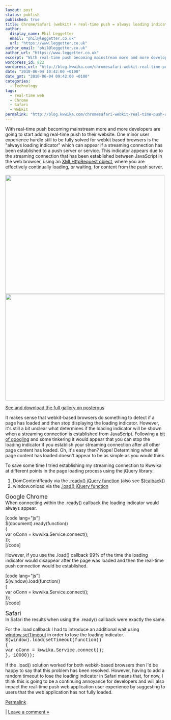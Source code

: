 ```yaml
---
layout: post
status: publish
published: true
title: Chrome/Safari (webkit) + real-time push = always loading indicator
author:
  display_name: Phil Leggetter
  email: "phil@leggetter.co.uk"
  url: "https://www.leggetter.co.uk"
author_email: "phil@leggetter.co.uk"
author_url: "https://www.leggetter.co.uk"
excerpt: "With real-time push becoming mainstream more and more developers are going to start adding real-time push to their website. One minor user experience hurdle still to be fully solved for webkit based browsers is the \"always loading indicator\" which can appear if a streaming connection has been established to a push server or service. This indicator appears due to the streaming connection that has been established between JavaScript in the web browser, using an <a href=\"https://developer.mozilla.org/en/xmlhttprequest\">XMLHttpRequest object</a>, where you are effectively continually loading, or waiting, for content from the push server.\r\n"
wordpress_id: 822
wordpress_url: "http://blog.kwwika.com/chromesafari-webkit-real-time-push-always-loa"
date: "2010-06-04 10:42:00 +0100"
date_gmt: "2010-06-04 09:42:00 +0100"
categories:
  - Technology
tags:
  - real-time web
  - Chrome
  - Safari
  - Webkit
permalink: "http://blog.kwwika.com/chromesafari-webkit-real-time-push-always-loa"
---
```


<p>With real-time push becoming mainstream more and more developers are going to start adding real-time push to their website. One minor user experience hurdle still to be fully solved for webkit based browsers is the "always loading indicator" which can appear if a streaming connection has been established to a push server or service. This indicator appears due to the streaming connection that has been established between JavaScript in the web browser, using an <a href="https://developer.mozilla.org/en/xmlhttprequest">XMLHttpRequest object</a>, where you are effectively continually loading, or waiting, for content from the push server.<br />
<a id="more"></a><a id="more-822"></a><br />
<a href="http://posterous.com/getfile/files.posterous.com/kwwika/vXym0AE8k4GSV4JAp9uURQHFV4Bc3nClkXAjl2wLkCHyoGLkoFYJstYLEAK5/always_loading_chrome.png"><img src="http://posterous.com/getfile/files.posterous.com/kwwika/W9nJXCPgWod1EGqOivbOZjkR1fAind9PrjhujxYFLgjD06rw27y5Wk59EewZ/always_loading_chrome.png.scaled.500.jpg" alt="" width="500" height="373" /></a><br />
<a href="http://posterous.com/getfile/files.posterous.com/kwwika/P3BUZD3J3OH5XVmNTJGETKEax0EEpHamdXsYdD7dzPW0V2N7aFq442GHn4gf/always_loading_safari.png"><img src="http://posterous.com/getfile/files.posterous.com/kwwika/7GT2jM1keczbNr5zUqjDSJP1e0bJFzeFF0tB7CSowN7ubnka6EKo1ziDLsay/always_loading_safari.png.scaled.500.jpg" alt="" width="500" height="334" /></a></p>
<p><a href="http://blog.kwwika.com/chromesafari-webkit-real-time-push-always-loa">See and download the full gallery on posterous</a></p>
<p>It makes sense that webkit-based browsers do something to detect if a page has loaded and then stop displaying the loading indicator. However, it's still a bit unclear what determines if the loading indicator will be shown when a streaming connection is established from JavaScript. Following a <a href="http://www.google.co.uk/search?hl=en&amp;q=chrome+loading+indicator+comet&amp;aq=f&amp;aqi=&amp;aql=&amp;oq=&amp;gs_rfai=">bit of googling</a> and some tinkering it would appear that you can stop the loading indicator if you establish your streaming connection after all other page content has loaded. Oh, it's easy then? Nope! Determining when all page content has loaded doesn't appear to be as simple as you would think.</p>
<p>To save some time I tried establishing my streaming connection to Kwwika at different points in the page loading process using the jQuery library:</p>
<ol>
<li>DomContentReady via the <a href="http://api.jquery.com/ready/">.ready() jQuery function</a> (also see <a href="http://api.jquery.com/jQuery/#jQuery3">$(calback)</a>)</li>
<li>window.onload via the <a href="http://api.jquery.com/load-event/">.load() jQuery function</a></li>
</ol>
<p><span style="font-size: large;">Google Chrome</span><br />
When connecting within the .ready() callback the loading indicator would always appear.</p>
<p>[code lang="js"]<br />
$(document).ready(function()<br />
{<br />
    var oConn = kwwika.Service.connect();<br />
});<br />
[/code]</p>
<p>However, if you use the .load() callback 99% of the time the loading indicator would disappear after the page was loaded and then the real-time push connection would be established.</p>
<p>[code lang="js"]<br />
$(window).load(function()<br />
{<br />
    var oConn = kwwika.Service.connect();<br />
});<br />
[/code]</p>
<p><span style="font-size: large;">Safari</span><br />
In Safari the results when using the .ready() callback were exactly the same.</p>
<p>For the .load callback I had to introduce an additional wait using <a href="https://developer.mozilla.org/en/DOM/window.setTimeout">window.setTimeout</a> in order to lose the loading indicator.<br />
<span style="font-family: courier new, monospace;">$(window).load(setTimeout(function()</span><br />
<span style="font-family: courier new, monospace;">{</span><br />
<span style="font-family: courier new, monospace;"> var oConn = kwwika.Service.connect();</span><br />
<span style="font-family: courier new, monospace;">}, 10000));</span></p>
<p>If the .load() solution worked for both webkit-based browsers then I'd be happy to say that this problem has been resolved. However, having to add a random timeout to lose the loading indicator in Safari means that, for now, I think this is going to be a continuing annoyance for developers and will also impact the real-time push web application user experience by suggesting to users that the web application has not fully loaded.</p>
<p><a href="http://blog.kwwika.com/chromesafari-webkit-real-time-push-always-loa">Permalink</a></p>
<p>| <a href="http://blog.kwwika.com/chromesafari-webkit-real-time-push-always-loa#comment">Leave a comment  »</a></p>
